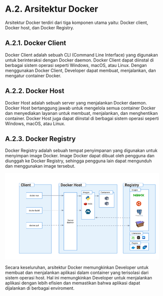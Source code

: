 # A.2. Arsitektur Docker

Arsitektur Docker terdiri dari tiga komponen utama yaitu: Docker client, Docker host, dan Docker Registry.

## A.2.1. Docker Client
Docker Client adalah sebuah CLI (Command Line Interface) yang digunakan untuk berinteraksi dengan Docker daemon. Docker Client dapat diinstal di berbagai sistem operasi seperti Windows, macOS, atau Linux. Dengan menggunakan Docker Client, Developer dapat membuat, menjalankan, dan mengatur container Docker.

## A.2.2. Docker Host
Docker Host adalah sebuah server yang menjalankan Docker daemon. Docker Host bertanggung jawab untuk mengelola semua container Docker dan menyediakan layanan untuk membuat, menjalankan, dan menghentikan container. Docker Host juga dapat diinstal di berbagai sistem operasi seperti Windows, macOS, atau Linux.

## A.2.3. Docker Registry
Docker Registry adalah sebuah tempat penyimpanan yang digunakan untuk menyimpan image Docker. Image Docker dapat dibuat oleh pengguna dan diunggah ke Docker Registry, sehingga pengguna lain dapat mengunduh dan menggunakan image tersebut.

![Docker Architecture](img/A_docker_architecture.png)

Secara keseluruhan, arsitektur Docker memungkinkan Developer untuk membuat dan menjalankan aplikasi dalam container yang terisolasi dari sistem operasi host. Hal ini memungkinkan Developer untuk menjalankan aplikasi dengan lebih efisien dan memastikan bahwa aplikasi dapat dijalankan di berbagai enviroment.